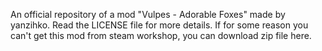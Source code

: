 An official repository of a mod "Vulpes - Adorable Foxes" made by yanzihko. Read the LICENSE file for more details. If for some reason you can't get this mod from steam workshop, you can download zip file here.
